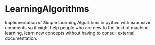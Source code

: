 LearningAlgorithms
==================

Implementation of Simple Learning Algorithms in python with extensive comments so it might help people who are new to the field of 
machine learning, learn new concepts without having to consult external documentation.
